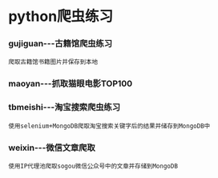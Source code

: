# python爬虫练习

### gujiguan---古籍馆爬虫练习
    爬取古籍馆书籍图片并保存到本地

### maoyan---抓取猫眼电影TOP100

### tbmeishi---淘宝搜索爬虫练习
    使用selenium+MongoDB爬取淘宝搜索关键字后的结果并储存到MongoDB中

### weixin---微信文章爬取
    使用IP代理池爬取sogou微信公众号中的文章并存储到MongoDB